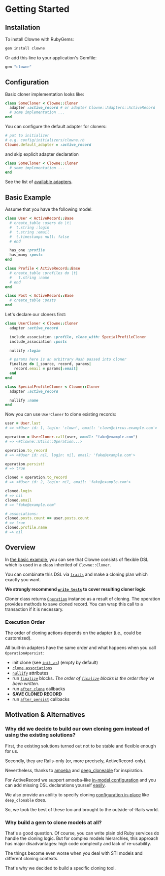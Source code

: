 # Getting Started

## Installation

To install Clowne with RubyGems:

```ruby
gem install clowne
```

Or add this line to your application's Gemfile:

```ruby
gem "clowne"
```

## Configuration

Basic cloner implementation looks like:

```ruby
class SomeCloner < Clowne::Cloner
  adapter :active_record # or adapter Clowne::Adapters::ActiveRecord
  # some implementation ...
end
```

You can configure the default adapter for cloners:

```ruby
# put to initializer
# e.g. config/initializers/clowne.rb
Clowne.default_adapter = :active_record
```

and skip explicit adapter declaration

```ruby
class SomeCloner < Clowne::Cloner
  # some implementation ...
end
```
See the list of [available adapters](supported_adapters.md).

## Basic Example

Assume that you have the following model:

```ruby
class User < ActiveRecord::Base
  # create_table :users do |t|
  #  t.string :login
  #  t.string :email
  #  t.timestamps null: false
  # end

  has_one :profile
  has_many :posts
end

class Profile < ActiveRecord::Base
  # create_table :profiles do |t|
  #   t.string :name
  # end
end

class Post < ActiveRecord::Base
  # create_table :posts
end
```

Let's declare our cloners first:

```ruby
class UserCloner < Clowne::Cloner
  adapter :active_record

  include_association :profile, clone_with: SpecialProfileCloner
  include_association :posts

  nullify :login

  # params here is an arbitrary Hash passed into cloner
  finalize do |_source, record, params|
    record.email = params[:email]
  end
end

class SpecialProfileCloner < Clowne::Cloner
  adapter :active_record

  nullify :name
end
```

Now you can use `UserCloner` to clone existing records:

```ruby
user = User.last
# => <#User id: 1, login: 'clown', email: 'clown@circus.example.com'>

operation = UserCloner.call(user, email: "fake@example.com")
# => <#Clowne::Utils::Operation...>

operation.to_record
# => <#User id: nil, login: nil, email: 'fake@example.com'>

operation.persist!
# => true

cloned = operation.to_record
# => <#User id: 2, login: nil, email: 'fake@example.com'>

cloned.login
# => nil
cloned.email
# => "fake@example.com"

# associations:
cloned.posts.count == user.posts.count
# => true
cloned.profile.name
# => nil
```

## Overview

In [the basic example](#basic-example), you can see that Clowne consists of flexible DSL which is used in a class inherited of `Clowne::Cloner`.

You can combinate this DSL via [`traits`](traits.md) and make a cloning plan which exactly you want.

**We strongly recommend [`write tests`](testing.md) to cover resulting cloner logic**

Cloner class returns [`Operation`](operation.md) instance as a result of cloning. The operation provides methods to save cloned record. You can wrap this call to a transaction if it is necessary.

### Execution Order

The order of cloning actions depends on the adapter (i.e., could be customized).

All built-in adapters have the same order and what happens when you call `Operation#persist`:
- init clone (see [`init_as`](init_as.md)) (empty by default)
- [`clone associations`](include_association.md)
- [`nullify`](nullify.md) attributes
- run [`finalize`](finalize.md) blocks. _The order of [`finalize`](finalize.md) blocks is the order they've been written._
- run [`after_clone`](after_clone.md) callbacks
- __SAVE CLONED RECORD__
- run [`after_persist`](after_persist.md) callbacks

## Motivation & Alternatives

### Why did we decide to build our own cloning gem instead of using the existing solutions?

First, the existing solutions turned out not to be stable and flexible enough for us.

Secondly, they are Rails-only (or, more precisely, ActiveRecord-only).

Nevertheless, thanks to [amoeba](https://github.com/amoeba-rb/amoeba) and [deep_cloneable](https://github.com/moiristo/deep_cloneable) for inspiration.

For ActiveRecord we support amoeba-like [in-model configuration](active_record.md) and you can add missing DSL declarations yourself [easily](customization.md).

We also provide an ability to specify cloning [configuration in-place](inline_configuration.md) like `deep_clonable` does.

So, we took the best of these too and brought to the outside-of-Rails world.

### Why build a gem to clone models at all?

That's a good question. Of course, you can write plain old Ruby services do handle the cloning logic. But for complex models hierarchies, this approach has major disadvantages: high code complexity and lack of re-usability.

The things become even worse when you deal with STI models and different cloning contexts.

That's why we decided to build a specific cloning tool.
